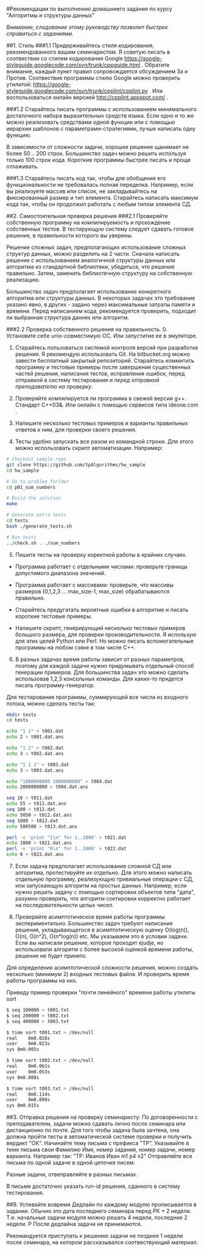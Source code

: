 #Рекомендации по выполнению домашниего задания по курсу "Алгоритмы и структуры данных"

*Внимание, следование этому руководству позволит быстрее справиться с заданиями.*

##1. Стиль
###1.1 Придерживайтесь стиля кодирования, рекомендованного вашим семинаристом. 
Я советую писать в соотвествии со стилем кодирования Google https://google-styleguide.googlecode.com/svn/trunk/cppguide.html .
Обратите внимание, каждый пункт правил сопровождается обсуждением За и Против.
Соотвествие программы стилю Google можно проверить утилитой: https://google-styleguide.googlecode.com/svn/trunk/cpplint/cpplint.py .
Или воспользоваться онлайн версией http://cpplint.appspot.com/ .

###1.2 Старайтесь писать программы с использованием минимального достаточного набора выразительных средств языка.
Если одно и то же можно реализовать средствами одной функции или с помощью иерархии шаблонов с параметрами-стратегиями, лучше написать одну функцию.

В зависимости от сложности задачи, хорошее решение щанимает не более 50 .. 200 строк. Большинство задач можно решить используя только 100 строк кода.
Короткие программы быстрее писать и проще отлаживать.

###1.3 Старайтесь писать код так, чтобы для обобщения его функциональности не требовалась полная переделка.
Например, если вы реализуете массив или список, не закладывайтесь на фиксированный размер и тип элемента.
Старайтесь написать максимум кода так, чтобы он продолжил работать с любым типом элемента СД.

##2. Самостоятельная проверка решения
###2.1 Проверяйте собственную программу на компилируемость и прохождение собственных тестов.
В тестирующую систему следует сдавать готовое решение, в правильности которого вы уверены.

Решение сложных задач, предполагающих использование сложных структур данных, можно разделить на 2 части.
Сначала написать решение с использованием аналогичной структуры данных или алгоритма из стандартной библиотеки, убедиться, что решение правильно.
Затем, заменить библиотечную структуру на собственную реализацию.

Большинство задач предполагает использование конкретного алгоритма или структуры данных.
В некоторых задачах это требование указано явно, в других - задано через максимальные затраты памяти и времени.
Перед написанием кода, рекомендуется проверить, подходит ли выбранная структура даннях или алгоритм.

###2.2 Проверка собственного решения на правильность.
0. Установите себе unix-совместимую ОС. Или запуститие ее в эмуляторе.

1. Старайтесь пользоваться системой контроля версий при разработке решения.
Я рекомендую использовать Git. На bitbucket.org можно завести бесплатный закрытый репозиторий.
Старайтесь коммитить программу и тестовые примеры после завершения существенных частей решения, написания тестов, исправления ошибок, перед отправкой в систему тестирования и *перед отправкой преподавателю на проверку*.

2. Проверяйте компилируется ли программа в свежей версии g++. Стандарт C++03&. Или онлайн с помощью сервисов типа ideone.com .
3. Напишите несколько тестовых примеров и варианты правильных ответов к ним, для проверки своего решения.
4. Тесты удобно запускать все разом из командной строки. Для этого можно использовать скрипт автоматизации. Например: 
```bash
# Checkout sample repo
git clone https://github.com/tpAlgorithms/hw_sample
cd hw_sample

# Go to problem forlder
cd p01_sum_numbers

# Build the solution
make

# Generate extra tests
cd tests
bash ./generate_tests.sh

# Run tests
../check.sh . ./sum_numbers
```
5. Пишите тесты на проверку коректной работы в крайних случаях.
 * Программа работает с отдельными числами: проверьте границы допустимого диапазона значений.
 * Программа работает с массивами: проверьте, что массивы размеров (0,1,2,3 ... max_size-1, max_size) обрабатываются правильно.
 * Старайтесь предугатать вероятные ошибки в алгоритме и писать короткие тестовые примеры.
 
 * Напишите скрипт, генерирующий несколько тестовых примеров большого размера, для проверки производительности. 
 Я использую для этих целей Python или Perl. Но можно писать вспомогательные программы на любом сзяке в том числе C++.


6. В разных задачах время работы зависит от разных параметров, поэтому для каждой задачи нужно придумывать отдельный способ генерации примеров.
Для большинства задач это можно сделать использовав 1,2,3 консольных команды. Для каких-то придется писать программу-генератор.

Для тестирования программы, суммирующей все числа из входного потока, можно сделать тесты так:
```bash
mkdir tests
cd tests

echo "1 1" > t001.dat
echo 2 > t001.dat.ans

echo "1 2" > t002.dat
echo 3 > t002.dat.ans

echo "1 1 1" > t003.dat
echo 3 > t003.dat.ans

echo "1000000000 1000000000" > t004.dat
echo 2000000000 > t004.dat.ans

seq 10 > t011.dat
echo 55 > t011.dat.ans
seq 100 > t012.dat
echo 5050 > t012.dat.ans
seq 1000 > t013.dat
echo 500500 > t013.dat.ans

perl -e 'print "1\n" for 1..1000' > t021.dat
echo 1000 > t021.dat.ans
perl -e 'print "0\n" for 1..1000' > t022.dat
echo 0 > t022.dat.ans
```

7. Если задача предполагает использование сложной СД или алгоритма, протестируйте их отдельно.
Для этого можно написать отдельную программу, реализующую тривиальные операции с СД, или запускающую алгоритм на простых данных.
Например, если нужно решить задачу с помощью сортировки объектов типа "дата", разумно проверить,
что алгоритм соктировки корректно работает на последовательности целых чисел.

8. Проверяйте асимптотическое время работы программы экспериментально.
Большинство задач требуют написания решения, укладывающегося в асимптотическую оценку O(log(n)), O(n), O(n^2), O(n*log(n)) etc.
Мы указываем это в условии задачи.
Если вы написали решение, которое проходит ejudje, но использовали алгоритм с более высокой оценкой времени работы, решение не будет принято.

Для определения асимптотической сложности решения, можно создать несколько (минимум 2) входных тестовых файла.
И проверить время работы программы на них.

Приведу пример проверки "почти линейного" времени работы утилиты sort
```bash
$ seq 100000 > t001.txt
$ seq 200000 > t002.txt
$ seq 400000 > t003.txt

$ time sort t001.txt > /dev/null
real	0m0.028s
user	0m0.023s
sys	0m0.005s

$ time sort t002.txt > /dev/null
real	0m0.061s
user	0m0.053s
sys	0m0.008s

$ time sort t003.txt > /dev/null
real	0m0.114s
user	0m0.098s
sys	0m0.015s
```


##3. Отправка решения на проверку семинаристу:
По договоренности с преподавателем, задачи можно сдавать лично после семинара или дистанционно по почте.
Для того чтобы задача была зачтена, она должна пройти тесты в автоматической системе проверки и получить вердикт "ОК".
Начинайте тему письма с префикса "TP".
Указывайте в теме письма свои Фамилию Имя, номер задания, номер задачи, номер варианта.
Например так: "TP: Иванов Иван m1 p4 v2"
Отправляйте все письма по одной задаче в одной цепочке писем.

Разные задачи, отвеправляйте в разных письмах.

В письме достаточно указать run-id решения, сданного в систему тестирования.



##9. Успевайте вовремя
Дедлайн по каждому модулю прописывается в задании.
Обычно это дата последнего семинара перед РК + 2 недели. 
Т.е. начальные задачи модуля можно решать 4 недели, последние 2 недели. Р
После дедлайна задачи не принимаются.

Рекомандуется приступать к решению задачи не позднее 1 недели после семинара, на котором рассказывался соотвествующий материал.





